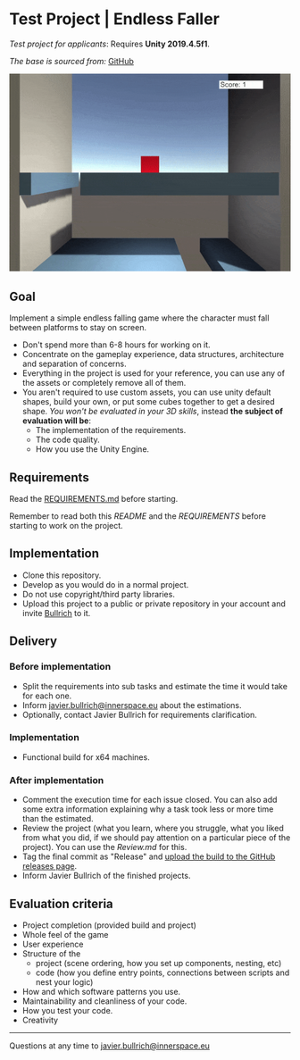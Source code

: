 # Test Project | Endless Faller 

*Test project for applicants*: Requires **Unity 2019.4.5f1**. 

*The base is sourced from:* [GitHub](https://github.com/innerspacetrainings/Application-Endless-Faller)

![example](Images/example-faller.gif)

## Goal 

Implement a simple endless falling game where the character must fall between platforms to stay on screen. 

- Don't spend more than 6-8 hours for working on it. 
- Concentrate on the gameplay experience, data structures, architecture and separation of concerns.
- Everything in the project is used for your reference, you can use any of the assets or completely remove all of them. 
- You aren't required to use custom assets, you can use unity default shapes, build your own, or put some cubes together to get a desired shape. *You won't be evaluated in your 3D skills*, instead **the subject of evaluation will be**:
    - The implementation of the requirements.
    - The code quality.
    - How you use the Unity Engine.

## Requirements

Read the [REQUIREMENTS.md](https://github.com/innerspacetrainings/Application-Endless-Faller/blob/master/REQUIREMENTS.md) before starting.

Remember to read both this *README* and the *REQUIREMENTS* before starting to work on the project.

## Implementation 

- Clone this repository. 
- Develop as you would do in a normal project. 
- Do not use copyright/third party libraries. 
- Upload this project to a public or private repository in your account and invite [Bullrich](http://github.com/bullrich/) to it. 

## Delivery 

### Before implementation 

- Split the requirements into sub tasks and estimate the time it would take for each one.
- Inform  <javier.bullrich@innerspace.eu> about the estimations. 
- Optionally, contact Javier Bullrich for requirements clarification. 

### Implementation 

- Functional build for x64 machines. 

### After implementation 

- Comment the execution time for each issue closed. You can also add some extra information explaining why a task took less or more time than the estimated.
- Review the project (what you learn, where you struggle, what you liked from what you did, if we should pay attention on a particular piece of the project). You can use the *Review.md* for this. 
- Tag the final commit as "Release" and [upload the build to the GitHub releases page](https://docs.github.com/en/github/administering-a-repository/managing-releases-in-a-repository). 
- Inform Javier Bullrich of the finished projects. 

## Evaluation criteria 

- Project completion (provided build and project) 
- Whole feel of the game
- User experience
- Structure of the 
    - project (scene ordering, how you set up components, nesting, etc)
    - code (how you define entry points, connections between scripts and nest your logic)
- How and which software patterns you use. 
- Maintainability and cleanliness of your code. 
- How you test your code. 
- Creativity 

--- 

Questions at any time to <javier.bullrich@innerspace.eu>
